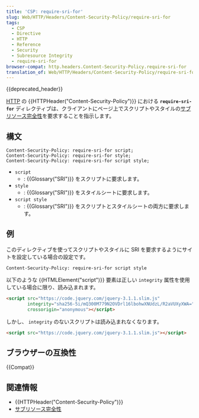 ```yaml
---
title: 'CSP: require-sri-for'
slug: Web/HTTP/Headers/Content-Security-Policy/require-sri-for
tags:
  - CSP
  - Directive
  - HTTP
  - Reference
  - Security
  - Subresource Integrity
  - require-sri-for
browser-compat: http.headers.Content-Security-Policy.require-sri-for
translation_of: Web/HTTP/Headers/Content-Security-Policy/require-sri-for
---
```

{{deprecated_header}}

[HTTP](/ja/docs/Web/HTTP) の {{HTTPHeader("Content-Security-Policy")}} における **`require-sri-for`** ディレクティブは、クライアントにページ上でスクリプトやスタイルの[サブリソース完全性](/ja/docs/Web/Security/Subresource_Integrity)を要求することを指示します。

## 構文

```
Content-Security-Policy: require-sri-for script;
Content-Security-Policy: require-sri-for style;
Content-Security-Policy: require-sri-for script style;
```

- `script`
  - : {{Glossary("SRI")}} をスクリプトに要求します。
- `style`
  - : {{Glossary("SRI")}} をスタイルシートに要求します。
- `script style`
  - : {{Glossary("SRI")}} をスクリプトとスタイルシートの両方に要求します。

## 例

このディレクティブを使ってスクリプトやスタイルに SRI を要求するようにサイトを設定している場合の設定です。

```
Content-Security-Policy: require-sri-for script style
```

以下のような {{HTMLElement("script")}} 要素は正しい `integrity` 属性を使用している場合に限り、読み込まれます。

```html example-good
<script src="https://code.jquery.com/jquery-3.1.1.slim.js"
        integrity="sha256-5i/mQ300M779N2OVDrl16lbohwXNUdzL/R2aVUXyXWA="
        crossorigin="anonymous"></script>
```

しかし、 `integrity` のないスクリプトは読み込まれなくなります。

```html example-bad
<script src="https://code.jquery.com/jquery-3.1.1.slim.js"></script>
```

## ブラウザーの互換性

{{Compat}}

## 関連情報

- {{HTTPHeader("Content-Security-Policy")}}
- [サブリソース完全性](/ja/docs/Web/Security/Subresource_Integrity)
